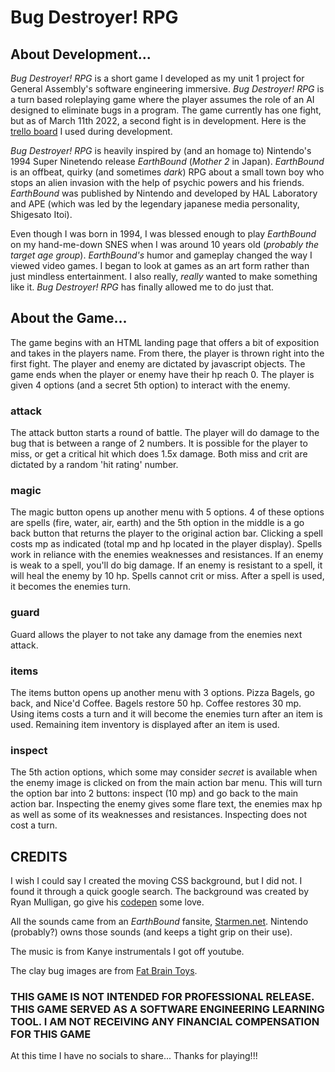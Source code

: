 # **Bug Destroyer! RPG**

## **About Development...**

_Bug Destroyer! RPG_ is a short game I developed as my unit 1 project for General Assembly's software engineering immersive. _Bug Destroyer! RPG_ is a turn based roleplaying game where the player assumes the role of an AI designed to eliminate bugs in a program. The game currently has one fight, but as of March 11th 2022, a second fight is in development. Here is the [trello board](https://trello.com/b/pb4QCtGq/turn-based-rpg) I used during development.

_Bug Destroyer! RPG_ is heavily inspired by (and an homage to) Nintendo's 1994 Super Ninetendo release _EarthBound_ (_Mother 2_ in Japan). _EarthBound_ is an offbeat, quirky (and sometimes _dark_) RPG about a small town boy who stops an alien invasion with the help of psychic powers and his friends. _EarthBound_ was published by Nintendo and developed by HAL Laboratory and APE (which was led by the legendary japanese media personality, Shigesato Itoi).

Even though I was born in 1994, I was blessed enough to play _EarthBound_ on my hand-me-down SNES when I was around 10 years old (_probably the target age group_). _EarthBound's_ humor and gameplay changed the way I viewed video games. I began to look at games as an art form rather than just mindless entertainment. I also really, _really_ wanted to make something like it. _Bug Destroyer! RPG_ has finally allowed me to do just that.

## **About the Game...**

The game begins with an HTML landing page that offers a bit of exposition and takes in the players name. From there, the player is thrown right into the first fight. The player and enemy are dictated by javascript objects. The game ends when the player or enemy have their hp reach 0. The player is given 4 options (and a secret 5th option) to interact with the enemy.

### **attack**

The attack button starts a round of battle. The player will do damage to the bug that is between a range of 2 numbers. It is possible for the player to miss, or get a critical hit which does 1.5x damage. Both miss and crit are dictated by a random 'hit rating' number.

### **magic**

The magic button opens up another menu with 5 options. 4 of these options are spells (fire, water, air, earth) and the 5th option in the middle is a go back button that returns the player to the original action bar. Clicking a spell costs mp as indicated (total mp and hp located in the player display). Spells work in reliance with the enemies weaknesses and resistances. If an enemy is weak to a spell, you'll do big damage. If an enemy is resistant to a spell, it will heal the enemy by 10 hp. Spells cannot crit or miss. After a spell is used, it becomes the enemies turn.

### **guard**

Guard allows the player to not take any damage from the enemies next attack.

### **items**

The items button opens up another menu with 3 options. Pizza Bagels, go back, and Nice'd Coffee. Bagels restore 50 hp. Coffee restores 30 mp. Using items costs a turn and it will become the enemies turn after an item is used. Remaining item inventory is displayed after an item is used.

### **inspect**

The 5th action options, which some may consider _secret_ is available when the enemy image is clicked on from the main action bar menu. This will turn the option bar into 2 buttons: inspect (10 mp) and go back to the main action bar. Inspecting the enemy gives some flare text, the enemies max hp as well as some of its weaknesses and resistances. Inspecting does not cost a turn.

## **CREDITS**

I wish I could say I created the moving CSS background, but I did not. I found it through a quick google search. The background was created by Ryan Mulligan, go give his [codepen](https://codepen.io/hexagoncircle) some love.

All the sounds came from an _EarthBound_ fansite, [Starmen.net](http://starmen.net/index.php). Nintendo (probably?) owns those sounds (and keeps a tight grip on their use).

The music is from Kanye instrumentals I got off youtube.

The clay bug images are from [Fat Brain Toys](https://www.fatbraintoys.com/toy_companies/fat_brain_toy_co/hey_clay_bugs.cfm).

### **THIS GAME IS NOT INTENDED FOR PROFESSIONAL RELEASE. THIS GAME SERVED AS A SOFTWARE ENGINEERING LEARNING TOOL. I AM NOT RECEIVING ANY FINANCIAL COMPENSATION FOR THIS GAME**

At this time I have no socials to share... Thanks for playing!!!
